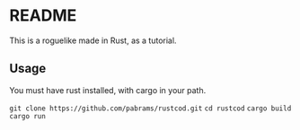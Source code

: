 # README

This is a roguelike made in Rust, as a tutorial.

## Usage

You must have rust installed, with cargo in your path.

`git clone https://github.com/pabrams/rustcod.git`
`cd rustcod`
`cargo build`
`cargo run`
